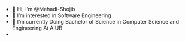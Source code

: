 - 👋 Hi, I’m @Mehadi-Shojib
- 👀 I’m interested in Software Engineering
- 🌱 I’m currently Doing Bachelor of Science in Computer Science and Engineering At AIUB
- 
